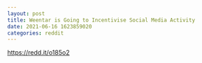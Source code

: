 ```yaml
--- 
layout: post 
title: Weentar is Going to Incentivise Social Media Activity 
date: 2021-06-16 1623859020 
categories: reddit 
--- 
```

https://redd.it/o185o2